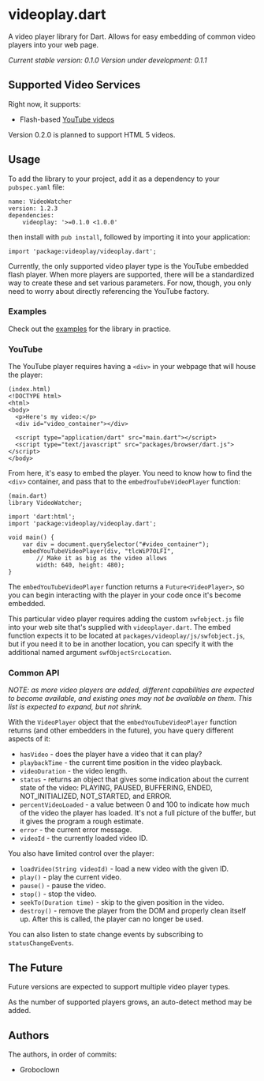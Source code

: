# videoplay.dart

A video player library for Dart.  Allows for easy embedding of common video
players into your web page.

_Current stable version: 0.1.0_
_Version under development: 0.1.1_


## Supported Video Services

Right now, it supports:

* Flash-based [YouTube videos](https://developers.google.com/youtube/js_api_reference)

Version 0.2.0 is planned to support HTML 5 videos.


## Usage

To add the library to your project, add it as a dependency to your
`pubspec.yaml` file:

    name: VideoWatcher
    version: 1.2.3
    dependencies:
        videoplay: '>=0.1.0 <1.0.0'

then install with `pub install`, followed by importing it into your application:

    import 'package:videoplay/videoplay.dart';

Currently, the only supported video player type is the YouTube embedded flash
player.  When more players are supported, there will be a standardized way to
create these and set various parameters.  For now, though, you only need to
worry about directly referencing the YouTube factory.


### Examples

Check out the [examples](example/README.md) for the library in practice.


### YouTube

The YouTube player requires having a `<div>` in your webpage that will house
the player:

    (index.html)
    <!DOCTYPE html>
    <html>
    <body>
      <p>Here's my video:</p>
      <div id="video_container"></div>
      
      <script type="application/dart" src="main.dart"></script>
      <script type="text/javascript" src="packages/browser/dart.js"></script>
    </body>

From here, it's easy to embed the player.  You need to know how to find the
`<div>` container, and pass that to the `embedYouTubeVideoPlayer` function:

    (main.dart)
    library VideoWatcher;
    
    import 'dart:html';
    import 'package:videoplay/videoplay.dart';
    
    void main() {
        var div = document.querySelector("#video_container");
        embedYouTubeVideoPlayer(div, "tlcWiP7OLFI",
            // Make it as big as the video allows
            width: 640, height: 480);
    }

The `embedYouTubeVideoPlayer` function returns a `Future<VideoPlayer>`, so
you can begin interacting with the player in your code once it's become
embedded.

This particular video player requires adding the custom `swfobject.js` file
into your web site that's supplied with `videoplayer.dart`.  The embed
function expects it to be located at `packages/videoplay/js/swfobject.js`,
but if you need it to be in another location, you can specify it with the
additional named argument `swfObjectSrcLocation`.


### Common API

_NOTE: as more video players are added, different capabilities are expected
to become available, and existing ones may not be available on them.  This
list is expected to expand, but not shrink._

With the `VideoPlayer` object that the `embedYouTubeVideoPlayer` function
returns (and other embedders in the future), you have query different aspects
of it:

* `hasVideo` - does the player have a video that it can play?
* `playbackTime` - the current time position in the video playback.
* `videoDuration` - the video length.
* `status` - returns an object that gives some indication about the current
   state of the video: PLAYING, PAUSED, BUFFERING, ENDED, NOT\_INITIALIZED,
   NOT\_STARTED, and ERROR.
* `percentVideoLoaded` - a value between 0 and 100 to indicate how much of the
   video the player has loaded.  It's not a full picture of the buffer, but
   it gives the program a rough estimate.
* `error` - the current error message.
* `videoId` - the currently loaded video ID.

You also have limited control over the player:

* `loadVideo(String videoId)` - load a new video with the given ID.
* `play()` - play the current video.
* `pause()` - pause the video.
* `stop()` - stop the video.
* `seekTo(Duration time)` - skip to the given position in the video.
* `destroy()` - remove the player from the DOM and properly clean itself up.
    After this is called, the player can no longer be used.

You can also listen to state change events by subscribing to
`statusChangeEvents`.



## The Future

Future versions are expected to support multiple video player types.

As the number of supported players grows, an auto-detect method may be added.



## Authors

The authors, in order of commits:

 * Groboclown
